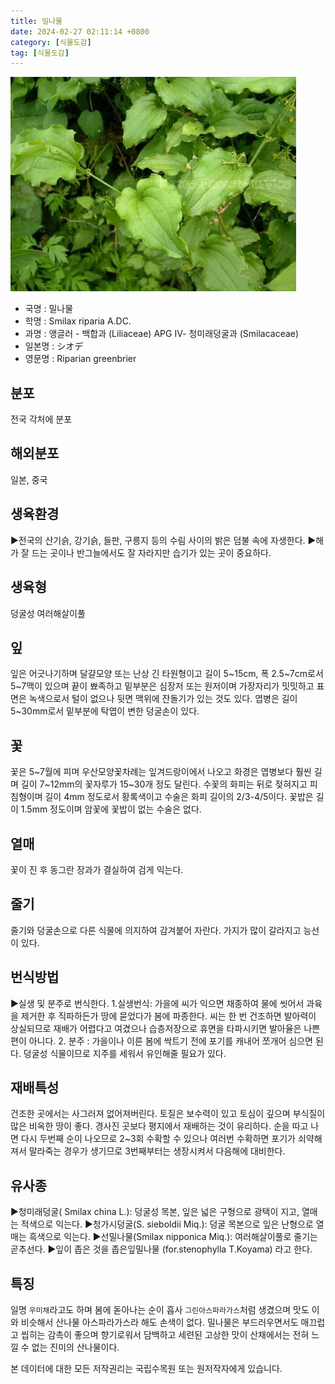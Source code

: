 ```yaml
---
title: 밀나물
date: 2024-02-27 02:11:14 +0800
category: [식물도감]
tag: [식물도감]
---
```




![밀나물](/assets/img/fileUpload/plants/basic/Liliaceae/Smilax/6008/1_th2.JPG)
- 국명 : 밀나물
- 학명 : Smilax riparia A.DC.
- 과명 : 앵글러 - 백합과 (Liliaceae) APG Ⅳ- 청미래덩굴과 (Smilacaceae)
- 일본명 : シオデ
- 영문명 : Riparian greenbrier


## 분포
전국 각처에 분포
## 해외분포
일본, 중국
## 생육환경
▶전국의 산기슭, 강기슭, 들판, 구릉지 등의 수림 사이의 밝은 덤불 속에 자생한다. 
▶해가 잘 드는 곳이나 반그늘에서도 잘 자라지만 습기가 있는 곳이 중요하다.
## 생육형
덩굴성 여러해살이풀
## 잎
잎은 어긋나기하며 달걀모양 또는 난상 긴 타원형이고 길이 5~15cm, 폭 2.5~7cm로서 5~7맥이 있으며 끝이 뾰족하고 밑부분은 심장저 또는 원저이며 가장자리가 밋밋하고 표면은 녹색으로서 털이 없으나 뒷면 맥위에 잔돌기가 있는 것도 있다. 엽병은 길이 5~30mm로서 밑부분에 탁엽이 변한 덩굴손이 있다.
## 꽃
꽃은 5~7월에 피며 우산모양꽃차례는 잎겨드랑이에서 나오고 화경은 엽병보다 훨씬 길며 길이 7~12mm의 꽃자루가 15~30개 정도 달린다. 수꽃의 화피는 뒤로 젖혀지고 피침형이며 길이 4mm 정도로서 황록색이고 수술은 화피 길이의 2/3-4/5이다. 꽃밥은 길이 1.5mm 정도이며 암꽃에 꽃밥이 없는 수술은 없다.
## 열매
꽃이 진 후 동그란 장과가 결실하여 검게 익는다.
## 줄기
줄기와 덩굴손으로 다른 식물에 의지하여 감겨붙어 자란다. 가지가 많이 갈라지고 능선이 있다.
## 번식방법
▶실생 및 분주로 번식한다. 
1.실생번식: 가을에 씨가 익으면 채종하여 물에 씻어서 과육을 제거한 후 직파하든가 땅에 묻었다가 봄에 파종한다. 씨는 한 번 건조하면 발아력이 상실되므로 재배가 어렵다고 여겼으나 습층저장으로 휴면을 타파시키면 발아율은 나쁜 편이 아니다. 
2. 분주 : 가을이나 이른 봄에 싹트기 전에 포기를 캐내어 쪼개어 심으면 된다. 덩굴성 식물이므로 지주를 세워서 유인해줄 필요가 있다.
## 재배특성
건조한 곳에서는 사그러져 없어져버린다. 토질은 보수력이 있고 토심이 깊으며 부식질이 많은 비옥한 땅이 좋다. 경사진 곳보다 평지에서 재배하는 것이 유리하다. 순을 따고 나면 다시 두번째 순이 나오므로 2~3회 수확할 수 있으나 여러번 수확하면 포기가 쇠약해져서 말라죽는 경우가 생기므로 3번째부터는 생장시켜서 다음해에 대비한다.
## 유사종
▶청미래덩굴(  Smilax china L.): 덩굴성 목본, 잎은 넓은 구형으로 광택이 지고, 열매는 적색으로 익는다.
▶청가시덩굴(S. sieboldii Miq.): 덩굴 목본으로 잎은 난형으로 열매는 흑색으로 익는다.
▶선밀나물(Smilax nipponica Miq.): 여러해살이풀로 줄기는 곧추선다. 
▶잎이 좁은 것을 좁은잎밀나물 (for.stenophylla T.Koyama) 라고 한다.
## 특징
일명 `우미채`라고도 하며 봄에 돋아나는 순이 흡사 `그린아스파라가스`처럼 생겼으며 맛도 이와 비슷해서 산나물 아스파라가스라 해도 손색이 없다. 밀나물은 부드러우면서도 매끄럽고 씹히는 감촉이 좋으며 향기로워서 담백하고 세련된 고상한 맛이 산채에서는 전혀 느낄 수 없는 진미의 산나물이다.






본 데이터에 대한 모든 저작권리는 국립수목원 또는 원저작자에게 있습니다.
